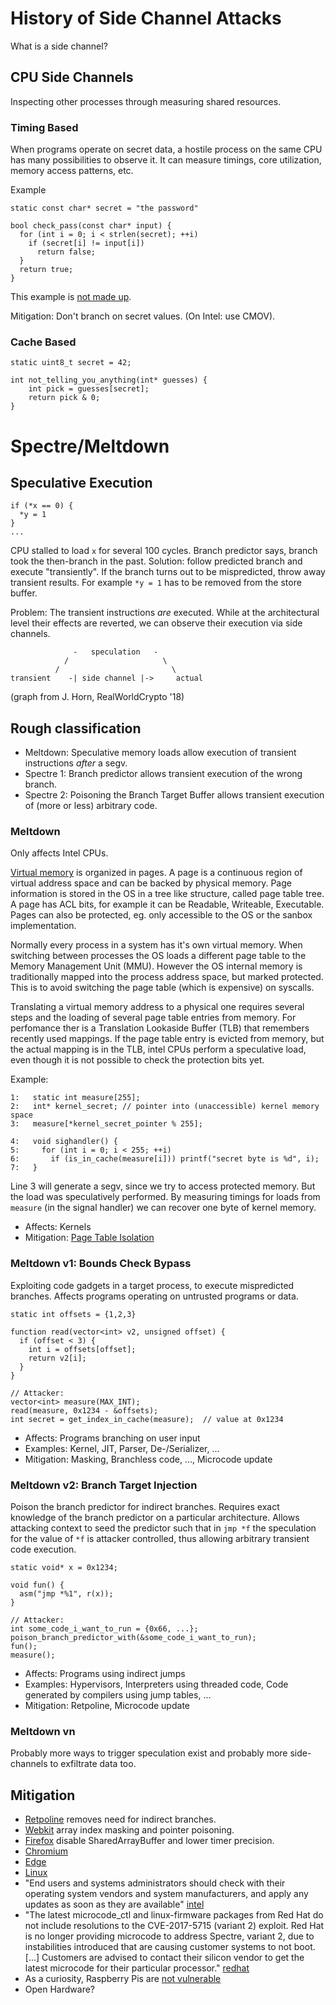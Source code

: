 # History of Side Channel Attacks

What is a side channel?

## CPU Side Channels

Inspecting other processes through measuring shared resources.

### Timing Based

When programs operate on secret data, a hostile process on the same CPU has many possibilities to observe it. It can measure timings, core utilization, memory access patterns, etc.

Example

```
static const char* secret = "the password"

bool check_pass(const char* input) {
  for (int i = 0; i < strlen(secret); ++i)
    if (secret[i] != input[i])
      return false;
  }
  return true;
}

```

This example is [not made up](https://rdist.root.org/2009/05/28/timing-attack-in-google-keyczar-library/).

Mitigation: Don't branch on secret values. (On Intel: use CMOV).

### Cache Based

```
static uint8_t secret = 42;

int not_telling_you_anything(int* guesses) {
    int pick = guesses[secret];
    return pick & 0;
}
```

# Spectre/Meltdown

## Speculative Execution

```
if (*x == 0) {
  *y = 1
}
...
```

CPU stalled to load `x` for several 100 cycles. Branch predictor says, branch took the then-branch in the past. Solution: follow predicted branch and execute "transiently". If the branch turns out to be mispredicted, throw away transient results. For example `*y = 1` has to be removed from the store buffer.

Problem: The transient instructions *are* executed. While at the architectural level their effects are reverted, we can observe their execution via side channels.

                  -   speculation   -
                /                     \
              /                         \
    transient    -| side channel |->     actual

(graph from J. Horn, RealWorldCrypto '18)

## Rough classification

* Meltdown: Speculative memory loads allow execution of transient instructions *after* a segv.
* Spectre 1: Branch predictor allows transient execution of the wrong branch.
* Spectre 2: Poisoning the Branch Target Buffer allows transient execution of (more or less) arbitrary code.

### Meltdown

Only affects Intel CPUs.

[Virtual memory](http://www.plantation-productions.com/Webster/www.artofasm.com/Linux/HTML/MemoryArchitecturea3.html) is organized in pages. A page is a continuous region of virtual address space and can be backed by physical memory. Page information is stored in the OS in a tree like structure, called page table tree.
A page has ACL bits, for example it can be Readable, Writeable, Executable. Pages can also be protected, eg. only accessible to the OS or the sanbox implementation.

Normally every process in a system has it's own virtual memory. When switching between processes the OS loads a different page table to the Memory Management Unit (MMU). However the OS internal memory is traditionally mapped into the process address space, but marked protected. This is to avoid switching the page table (which is expensive) on syscalls.

Translating a virtual memory address to a physical one requires several steps and the loading of several page table entries from memory. For perfomance ther is a Translation Lookaside Buffer (TLB) that remembers recently used mappings. If the page table entry is evicted from memory, but the actual mapping is in the TLB, intel CPUs perform a speculative load, even though it is not possible to check the protection bits yet.

Example:

```
1:   static int measure[255];
2:   int* kernel_secret; // pointer into (unaccessible) kernel memory space
3:   measure[*kernel_secret_pointer % 255];

4:   void sighandler() {
5:     for (int i = 0; i < 255; ++i)
6:       if (is_in_cache(measure[i])) printf("secret byte is %d", i);
7:   }
```
Line 3 will generate a segv, since we try to access protected memory. But the load was speculatively performed. By measuring timings for loads from `measure` (in the signal handler) we can recover one byte of kernel memory.

* Affects: Kernels
* Mitigation: [Page Table Isolation](https://lwn.net/Articles/741878/)

### Meltdown v1: Bounds Check Bypass

Exploiting code gadgets in a target process, to execute mispredicted branches. Affects programs operating on untrusted programs or data.

```
static int offsets = {1,2,3}

function read(vector<int> v2, unsigned offset) {
  if (offset < 3) {
    int i = offsets[offset];
    return v2[i];
  }
}

// Attacker:
vector<int> measure(MAX_INT);
read(measure, 0x1234 - &offsets);
int secret = get_index_in_cache(measure);  // value at 0x1234
```

* Affects: Programs branching on user input
* Examples: Kernel, JIT, Parser, De-/Serializer, ...
* Mitigation: Masking, Branchless code, ..., Microcode update

### Meltdown v2: Branch Target Injection

Poison the branch predictor for indirect branches. Requires exact knowledge of the branch predictor on a particular architecture. Allows attacking context to seed the predictor such that in `jmp *f` the speculation for the value of `*f` is attacker controlled, thus allowing arbitrary transient code execution.

```
static void* x = 0x1234;

void fun() {
  asm("jmp *%1", r(x));
}

// Attacker:
int some_code_i_want_to_run = {0x66, ...};
poison_branch_predictor_with(&some_code_i_want_to_run);
fun();
measure();

```

* Affects: Programs using indirect jumps
* Examples: Hypervisors, Interpreters using threaded code, Code generated by compilers using jump tables, ...
* Mitigation: Retpoline, Microcode update

### Meltdown vn

Probably more ways to trigger speculation exist and probably more side-channels to exfiltrate data too.

## Mitigation

* [Retpoline](https://web.archive.org/web/20180117150153/https://support.google.com/faqs/answer/7625886) removes need for indirect branches.
* [Webkit](https://webkit.org/blog/8048/what-spectre-and-meltdown-mean-for-webkit/) array index masking and pointer poisoning.
* [Firefox](https://blog.mozilla.org/security/2018/01/03/mitigations-landing-new-class-timing-attack/) disable SharedArrayBuffer and lower timer precision.
* [Chromium](https://github.com/v8/v8/wiki/Untrusted-code-mitigations)
* [Edge](https://blogs.windows.com/msedgedev/2018/01/03/speculative-execution-mitigations-microsoft-edge-internet-explorer/)
* [Linux](http://kroah.com/log/blog/2018/01/19/meltdown-status-2/)
* "End users and systems administrators should check with their operating system vendors and system manufacturers, and apply any updates as soon as they are available" [intel](https://web.archive.org/web/20180119041316/https://www.intel.com/content/www/us/en/architecture-and-technology/facts-about-side-channel-analysis-and-intel-products.html)
* "The latest microcode_ctl and linux-firmware packages from Red Hat do not include resolutions to the CVE-2017-5715 (variant 2) exploit. Red Hat is no longer providing microcode to address Spectre, variant 2, due to instabilities introduced that are causing customer systems to not boot. [...] Customers are advised to contact their silicon vendor to get the latest microcode for their particular processor." [redhat](https://web.archive.org/web/20180119205832/https://access.redhat.com/solutions/3315431?sc_cid=701f2000000tsLNAAY&)
* As a curiosity, Raspberry Pis are [not vulnerable](https://www.raspberrypi.org/blog/why-raspberry-pi-isnt-vulnerable-to-spectre-or-meltdown/)
* Open Hardware?
